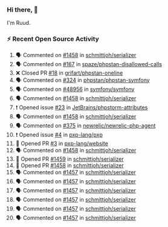 ### Hi there, 👋

I'm Ruud.
 
### :zap: Recent Open Source Activity

<!--START_SECTION:activity-->
1. 🗣 Commented on [#1458](https://github.com/schmittjoh/serializer/issues/1458) in [schmittjoh/serializer](https://github.com/schmittjoh/serializer)
2. 🗣 Commented on [#167](https://github.com/spaze/phpstan-disallowed-calls/issues/167) in [spaze/phpstan-disallowed-calls](https://github.com/spaze/phpstan-disallowed-calls)
3. ❌ Closed PR [#18](https://github.com/grifart/phpstan-oneline/pull/18) in [grifart/phpstan-oneline](https://github.com/grifart/phpstan-oneline)
4. 🗣 Commented on [#324](https://github.com/phpstan/phpstan-symfony/issues/324) in [phpstan/phpstan-symfony](https://github.com/phpstan/phpstan-symfony)
5. 🗣 Commented on [#48956](https://github.com/symfony/symfony/issues/48956) in [symfony/symfony](https://github.com/symfony/symfony)
6. 🗣 Commented on [#1458](https://github.com/schmittjoh/serializer/issues/1458) in [schmittjoh/serializer](https://github.com/schmittjoh/serializer)
7. ❗️ Opened issue [#23](https://github.com/JetBrains/phpstorm-attributes/issues/23) in [JetBrains/phpstorm-attributes](https://github.com/JetBrains/phpstorm-attributes)
8. 🗣 Commented on [#1458](https://github.com/schmittjoh/serializer/issues/1458) in [schmittjoh/serializer](https://github.com/schmittjoh/serializer)
9. 🗣 Commented on [#375](https://github.com/newrelic/newrelic-php-agent/issues/375) in [newrelic/newrelic-php-agent](https://github.com/newrelic/newrelic-php-agent)
10. ❗️ Opened issue [#4](https://github.com/pxp-lang/pxp/issues/4) in [pxp-lang/pxp](https://github.com/pxp-lang/pxp)
11. 💪 Opened PR [#3](https://github.com/pxp-lang/website/pull/3) in [pxp-lang/website](https://github.com/pxp-lang/website)
12. 🗣 Commented on [#1458](https://github.com/schmittjoh/serializer/issues/1458) in [schmittjoh/serializer](https://github.com/schmittjoh/serializer)
13. 💪 Opened PR [#1459](https://github.com/schmittjoh/serializer/pull/1459) in [schmittjoh/serializer](https://github.com/schmittjoh/serializer)
14. 💪 Opened PR [#1458](https://github.com/schmittjoh/serializer/pull/1458) in [schmittjoh/serializer](https://github.com/schmittjoh/serializer)
15. 🗣 Commented on [#1457](https://github.com/schmittjoh/serializer/issues/1457) in [schmittjoh/serializer](https://github.com/schmittjoh/serializer)
16. 🗣 Commented on [#1457](https://github.com/schmittjoh/serializer/issues/1457) in [schmittjoh/serializer](https://github.com/schmittjoh/serializer)
17. 🗣 Commented on [#1457](https://github.com/schmittjoh/serializer/issues/1457) in [schmittjoh/serializer](https://github.com/schmittjoh/serializer)
18. 🗣 Commented on [#1457](https://github.com/schmittjoh/serializer/issues/1457) in [schmittjoh/serializer](https://github.com/schmittjoh/serializer)
19. 🗣 Commented on [#1457](https://github.com/schmittjoh/serializer/issues/1457) in [schmittjoh/serializer](https://github.com/schmittjoh/serializer)
20. 🗣 Commented on [#1457](https://github.com/schmittjoh/serializer/issues/1457) in [schmittjoh/serializer](https://github.com/schmittjoh/serializer)
<!--END_SECTION:activity-->
